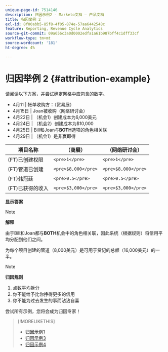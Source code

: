 ```yaml
---
unique-page-id: 7514146
description: 归因示例2 - Marketo文档 — 产品文档
title: 归因举例 2
exl-id: 8f00abb5-85f8-4f05-874e-57aa6442548c
feature: Reporting, Revenue Cycle Analytics
source-git-commit: 09a656c3a0d0002edfa1a61b987bff4c1dff33cf
workflow-type: tm+mt
source-wordcount: '181'
ht-degree: 4%

---
```


# 归因举例 2 {#attribution-example}

请阅读以下方案，并尝试确定网格中应包含的数字。

* 4月11 | 帐单收购方：（贸易展）
* 4月15日 | Joan被收购（网络研讨会）
* 4月22日 | （机会1）创建成本为6,000美元
* 4月24日 | （机会2）创建成本为$10,000
* 4月25日 | Bill和Joan与&#x200B;**BOTH**&#x200B;选项的角色相关联
* 4月29日 | （机会1）是非赢即得

| 项目名称 | （商展） | （网络研讨会） |
|---|---|---|
| (FT)已创建权限 | `<pre>1</pre>` | `<pre>1</pre>` |
| (FT)管道已创建 | `<pre>$8,000</pre>` | `<pre>$8,000</pre>` |
| (FT)韩冠廷 | `<pre>0.5</pre>` | `<pre>0.5</pre>` |
| (FT)已获得的收入 | `<pre>$3,000</pre>` | `<pre>$3,000</pre>` |

**显示答案**

>[!NOTE]
>
>**解释**
>
>由于Bill和Joan都与&#x200B;**BOTH**&#x200B;机会中的角色相关联，因此系统（根据规则）将信用平均分配到他们之间。
>
>为每个项目创建的管道（8,000美元）是可用于贷记的总额（16,000美元）的一半。

>[!NOTE]
>
>**归因规则**
>
>1. 点数平均拆分
>1. 你不能给予比你挣得更多的信用
>1. 你不能为过去发生的事而沾沾自喜

尝试所有示例，您将会成为归因专家！

>[!MORELIKETHIS]
>
>* [归因示例1](/help/marketo/product-docs/reporting/revenue-cycle-analytics/revenue-tools/attribution/attribution-example-1.md)
>* [归因示例3](/help/marketo/product-docs/reporting/revenue-cycle-analytics/revenue-tools/attribution/attribution-example-3.md)
>* [归因示例4](/help/marketo/product-docs/reporting/revenue-cycle-analytics/revenue-tools/attribution/attribution-example-4.md)
